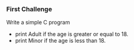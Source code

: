 ### First Challenge
Write a simple  C program
- print Adult if the age is greater or equal to 18.
- print Minor if the age is less than 18.
